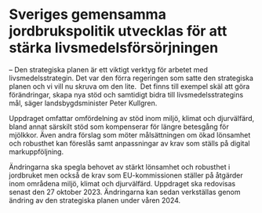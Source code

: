 # Sveriges gemensamma jordbrukspolitik utvecklas för att stärka livsmedelsförsörjningen

– Den strategiska planen är ett viktigt verktyg för arbetet med livsmedelsstrategin. Det var den förra regeringen som satte den strategiska planen och vi vill nu skruva om den lite.  Det finns till exempel skäl att göra förändringar, skapa nya stöd och samtidigt bidra till livsmedelsstrategins mål, säger landsbygdsminister Peter Kullgren.

Uppdraget omfattar omfördelning av stöd inom miljö, klimat och djurvälfärd, bland annat särskilt stöd som kompenserar för längre betesgång för mjölkkor. Även andra förslag som möter målsättningen om ökad lönsamhet och robusthet kan föreslås samt anpassningar av krav som ställs på digital markuppföljning.

Ändringarna ska spegla behovet av stärkt lönsamhet och robusthet i jordbruket men också de krav som EU\-kommissionen ställer på åtgärder inom områdena miljö, klimat och djurvälfärd. Uppdraget ska redovisas senast den 27 oktober 2023\. Ändringarna kan sedan verkställas genom ändring av den strategiska planen under våren 2024\.
